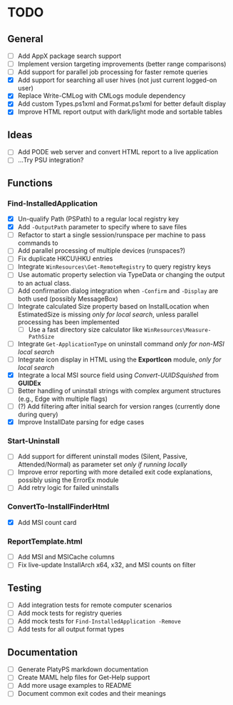 # TODO

## General
- [ ] Add AppX package search support
- [ ] Implement version targeting improvements (better range comparisons)
- [ ] Add support for parallel job processing for faster remote queries
- [x] Add support for searching all user hives (not just current logged-on user)
- [x] Replace Write-CMLog with CMLogs module dependency
- [x] Add custom Types.ps1xml and Format.ps1xml for better default display
- [x] Improve HTML report output with dark/light mode and sortable tables

## Ideas
- [ ] Add PODE web server and convert HTML report to a live application
- [ ] ...Try PSU integration?

## Functions

### Find-InstalledApplication
- [x] Un-qualify Path (PSPath) to a regular local registry key
- [x] Add `-OutputPath` parameter to specify where to save files
- [ ] Refactor to start a single session/runspace per machine to pass commands to
- [ ] Add parallel processing of multiple devices (runspaces?)
- [ ] Fix duplicate HKCU\HKU entries
- [ ] Integrate `WinResources\Get-RemoteRegistry` to query registry keys
- [ ] Use automatic property selection via TypeData or changing the output to an actual class.
- [ ] Add confirmation dialog integration when `-Confirm` and `-Display` are both used (possibly MessageBox)
- [ ] Integrate calculated Size property based on InstallLocation when EstimatedSize is missing *only for local search*, unless parallel processing has been implemented
  - [ ] Use a fast directory size calculator like `WinResources\Measure-PathSize`
- [ ] Integrate `Get-ApplicationType` on uninstall command *only for non-MSI local search*
- [ ] Integrate icon display in HTML using the **ExportIcon** module, *only for local search*
- [x] Integrate a local MSI source field using *Convert-UUIDSquished* from **GUIDEx**
- [ ] Better handling of uninstall strings with complex argument structures (e.g., Edge with multiple flags)
- [ ] (?) Add filtering after initial search for version ranges (currently done during query)
- [x] Improve InstallDate parsing for edge cases

### Start-Uninstall
- [ ] Add support for different uninstall modes (Silent, Passive, Attended/Normal) as parameter set *only if running locally*
- [ ] Improve error reporting with more detailed exit code explanations, possibly using the ErrorEx module
- [ ] Add retry logic for failed uninstalls

### ConvertTo-InstallFinderHtml
- [x] Add MSI count card

### ReportTemplate.html
- [ ] Add MSI and MSICache columns
- [ ] Fix live-update InstallArch x64, x32, and MSI counts on filter

## Testing
- [ ] Add integration tests for remote computer scenarios
- [ ] Add mock tests for registry queries
- [ ] Add mock tests for `Find-InstalledApplication -Remove`
- [ ] Add tests for all output format types

## Documentation
- [ ] Generate PlatyPS markdown documentation
- [ ] Create MAML help files for Get-Help support
- [ ] Add more usage examples to README
- [ ] Document common exit codes and their meanings
